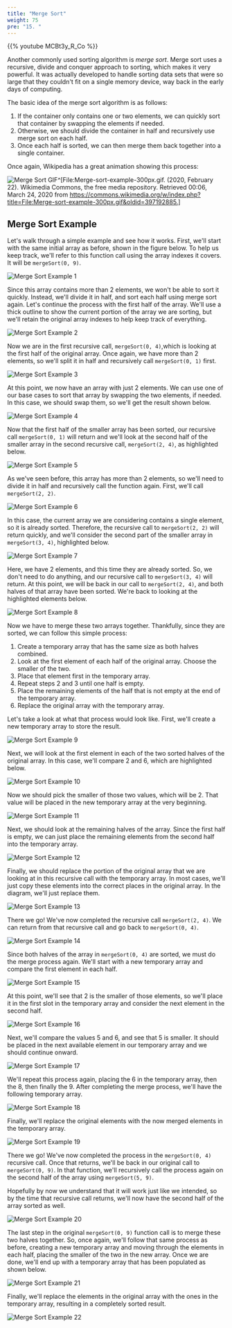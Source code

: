 ```yaml
---
title: "Merge Sort"
weight: 75
pre: "15. "
---
```

{{% youtube MCBt3y_R_Co %}}

Another commonly used sorting algorithm is _merge sort_. Merge sort uses a recursive, divide and conquer approach to sorting, which makes it very powerful. It was actually developed to handle sorting data sets that were so large that they couldn't fit on a single memory device, way back in the early days of computing. 

The basic idea of the merge sort algorithm is as follows:

1. If the container only contains one or two elements, we can quickly sort that container by swapping the elements if needed. 
1. Otherwise, we should divide the container in half and recursively use merge sort on each half.
1. Once each half is sorted, we can then merge them back together into a single container. 

Once again, Wikipedia has a great animation showing this process:

![Merge Sort GIF](../../images/7/7.15.merge.gif)^[File:Merge-sort-example-300px.gif. (2020, February 22). Wikimedia Commons, the free media repository. Retrieved 00:06, March 24, 2020 from https://commons.wikimedia.org/w/index.php?title=File:Merge-sort-example-300px.gif&oldid=397192885.]

## Merge Sort Example

Let's walk through a simple example and see how it works. First, we'll start with the same initial array as before, shown in the figure below. To help us keep track, we'll refer to this function call using the array indexes it covers. It will be `mergeSort(0, 9)`. 

![Merge Sort Example 1](../../images/7/7.15.merge1.png)
 
Since this array contains more than 2 elements, we won't be able to sort it quickly. Instead, we'll divide it in half, and sort each half using merge sort again. Let's continue the process with the first half of the array. We'll use a thick outline to show the current portion of the array we are sorting, but we'll retain the original array indexes to help keep track of everything. 

![Merge Sort Example 2](../../images/7/7.15.merge2.png)
 
Now we are in the first recursive call, `mergeSort(0, 4)`,which is looking at the first half of the original array. Once again, we have more than 2 elements, so we'll split it in half and recursively call `mergeSort(0, 1)` first.

![Merge Sort Example 3](../../images/7/7.15.merge3.png)
 
At this point, we now have an array with just 2 elements. We can use one of our base cases to sort that array by swapping the two elements, if needed. In this case, we should swap them, so we'll get the result shown below. 
 
![Merge Sort Example 4](../../images/7/7.15.merge4.png)

Now that the first half of the smaller array has been sorted, our recursive call `mergeSort(0, 1)` will return and we'll look at the second half of the smaller array in the second recursive call, `mergeSort(2, 4)`, as highlighted below.

![Merge Sort Example 5](../../images/7/7.15.merge5.png)
 
As we've seen before, this array has more than 2 elements, so we'll need to divide it in half and recursively call the function again. First, we'll call `mergeSort(2, 2)`.

![Merge Sort Example 6](../../images/7/7.15.merge6.png)
 
In this case, the current array we are considering contains a single element, so it is already sorted. Therefore, the recursive call to `mergeSort(2, 2)` will return quickly, and we'll consider the second part of the smaller array in `mergeSort(3, 4)`, highlighted below.

![Merge Sort Example 7](../../images/7/7.15.merge7.png)
 
Here, we have 2 elements, and this time they are already sorted. So, we don't need to do anything, and our recursive call to `mergeSort(3, 4)` will return. At this point, we will be back in our call to `mergeSort(2, 4)`, and both halves of that array have been sorted. We're back to looking at the highlighted elements below. 

![Merge Sort Example 8](../../images/7/7.15.merge8.png)
 
Now we have to merge these two arrays together. Thankfully, since they are sorted, we can follow this simple process:

1. Create a temporary array that has the same size as both halves combined.
1. Look at the first element of each half of the original array. Choose the smaller of the two.
1. Place that element first in the temporary array. 
1. Repeat steps 2 and 3 until one half is empty.
1. Place the remaining elements of the half that is not empty at the end of the temporary array.
1. Replace the original array with the temporary array. 

Let's take a look at what that process would look like. First, we'll create a new temporary array to store the result.

![Merge Sort Example 9](../../images/7/7.15.merge9.png)
 
Next, we will look at the first element in each of the two sorted halves of the original array. In this case, we'll compare 2 and 6, which are highlighted below.

![Merge Sort Example 10](../../images/7/7.15.merge10.png)
 
Now we should pick the smaller of those two values, which will be 2. That value will be placed in the new temporary array at the very beginning.

![Merge Sort Example 11](../../images/7/7.15.merge11.png)
 
Next, we should look at the remaining halves of the array. Since the first half is empty, we can just place the remaining elements from the second half into the temporary array.

![Merge Sort Example 12](../../images/7/7.15.merge12.png)

Finally, we should replace the portion of the original array that we are looking at in this recursive call with the temporary array. In most cases, we'll just copy these elements into the correct places in the original array. In the diagram, we'll just replace them. 

![Merge Sort Example 13](../../images/7/7.15.merge13.png)
 
There we go! We've now completed the recursive call `mergeSort(2, 4)`. We can return from that recursive call and go back to `mergeSort(0, 4)`. 

![Merge Sort Example 14](../../images/7/7.15.merge14.png)
 
Since both halves of the array in `mergeSort(0, 4)` are sorted, we must do the merge process again.  We'll start with a new temporary array and compare the first element in each half. 

![Merge Sort Example 15](../../images/7/7.15.merge15.png)
 
At this point, we'll see that 2 is the smaller of those elements, so we'll place it in the first slot in the temporary array and consider the next element in the second half. 

![Merge Sort Example 16](../../images/7/7.15.merge16.png)
 
Next, we'll compare the values 5 and 6, and see that 5 is smaller. It should be placed in the next available element in our temporary array and we should continue onward.

![Merge Sort Example 17](../../images/7/7.15.merge17.png)

We'll repeat this process again, placing the 6 in the temporary array, then the 8, then finally the 9.  After completing the merge process, we'll have the following temporary array.

![Merge Sort Example 18](../../images/7/7.15.merge18.png)
 
Finally, we'll replace the original elements with the now merged elements in the temporary array.

![Merge Sort Example 19](../../images/7/7.15.merge19.png)
 
There we go! We've now completed the process in the `mergeSort(0, 4)` recursive call. Once that returns, we'll be back in our original call to `mergeSort(0, 9)`. In that function, we'll recursively call the process again on the second half of the array using `mergeSort(5, 9)`. 

Hopefully by now we understand that it will work just like we intended, so by the time that recursive call returns, we'll now have the second half of the array sorted as well.

![Merge Sort Example 20](../../images/7/7.15.merge20.png)
 
The last step in the original `mergeSort(0, 9)` function call is to merge these two halves together. So, once again, we'll follow that same process as before, creating a new temporary array and moving through the elements in each half, placing the smaller of the two in the new array. Once we are done, we'll end up with a temporary array that has been populated as shown below. 

![Merge Sort Example 21](../../images/7/7.15.merge21.png)
 
Finally, we'll replace the elements in the original array with the ones in the temporary array, resulting in a completely sorted result.

![Merge Sort Example 22](../../images/7/7.15.merge22.png)
 
